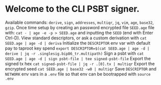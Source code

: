 # Welcome to the CLI PSBT signer.

Available commands: `derive`, `sign`, `addresses`, `multiqr`, `jq`, `vim`, `age`, `base32`, `gzip`.
Once time setup by creating an password encrypted file `SEED.age` file with: `cat - | age -e -p > SEED.age` and inputting the `SEED` (end with Enter Ctrl-D).
View standard descriptors, or ask a custom derivation with `cat SEED.age | age -d | deriva`
Initialize the `DESCRIPTOR` env var with default pay to taproot key spend `export DESCRIPTOR=$(cat SEED.age | age -d | derive | jq -r .singlesig.bip86_tr.multipath)`
Sign a psbt with `cat SEED.age | age -d | sign psbt-file | tee signed-psbt-file`
Export the signed tx hex `cat signed-psbt-file | jq -r .[0].tx | multiqr`
Export the encrypted seed `cat SEED.age | base32 -w0 | multiqr`
Save `DESCRIPTOR` and `NETWORK` env vars in a `.env` file so that env can be bootrapped with `source .env`
